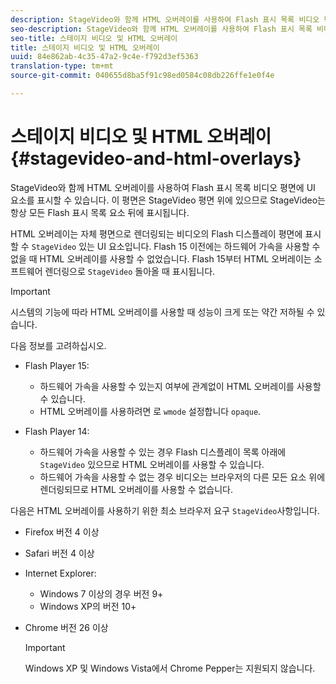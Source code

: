 ```yaml
---
description: StageVideo와 함께 HTML 오버레이를 사용하여 Flash 표시 목록 비디오 평면에 UI 요소를 표시할 수 있습니다. 이 평면은 StageVideo 평면 위에 있으므로 StageVideo는 항상 모든 Flash 표시 목록 요소 뒤에 표시됩니다.
seo-description: StageVideo와 함께 HTML 오버레이를 사용하여 Flash 표시 목록 비디오 평면에 UI 요소를 표시할 수 있습니다. 이 평면은 StageVideo 평면 위에 있으므로 StageVideo는 항상 모든 Flash 표시 목록 요소 뒤에 표시됩니다.
seo-title: 스테이지 비디오 및 HTML 오버레이
title: 스테이지 비디오 및 HTML 오버레이
uuid: 84e862ab-4c35-47a2-9c4e-f792d3ef5363
translation-type: tm+mt
source-git-commit: 040655d8ba5f91c98ed0584c08db226ffe1e0f4e

---
```



# 스테이지 비디오 및 HTML 오버레이{#stagevideo-and-html-overlays}

StageVideo와 함께 HTML 오버레이를 사용하여 Flash 표시 목록 비디오 평면에 UI 요소를 표시할 수 있습니다. 이 평면은 StageVideo 평면 위에 있으므로 StageVideo는 항상 모든 Flash 표시 목록 요소 뒤에 표시됩니다.

HTML 오버레이는 자체 평면으로 렌더링되는 비디오의 Flash 디스플레이 평면에 표시할 수 `StageVideo` 있는 UI 요소입니다. Flash 15 이전에는 하드웨어 가속을 사용할 수 없을 때 HTML 오버레이를 사용할 수 없었습니다. Flash 15부터 HTML 오버레이는 소프트웨어 렌더링으로 `StageVideo` 돌아올 때 표시됩니다.

>[!IMPORTANT]
>
>시스템의 기능에 따라 HTML 오버레이를 사용할 때 성능이 크게 또는 약간 저하될 수 있습니다.

다음 정보를 고려하십시오.

* Flash Player 15:

   * 하드웨어 가속을 사용할 수 있는지 여부에 관계없이 HTML 오버레이를 사용할 수 있습니다.
   * HTML 오버레이를 사용하려면 로 `wmode` 설정합니다 `opaque`.

* Flash Player 14:

   * 하드웨어 가속을 사용할 수 있는 경우 Flash 디스플레이 목록 아래에 `StageVideo` 있으므로 HTML 오버레이를 사용할 수 있습니다.
   * 하드웨어 가속을 사용할 수 없는 경우 비디오는 브라우저의 다른 모든 요소 위에 렌더링되므로 HTML 오버레이를 사용할 수 없습니다.

다음은 HTML 오버레이를 사용하기 위한 최소 브라우저 요구 `StageVideo`사항입니다.

* Firefox 버전 4 이상
* Safari 버전 4 이상
* Internet Explorer:

   * Windows 7 이상의 경우 버전 9+
   * Windows XP의 버전 10+

* Chrome 버전 26 이상

   >[!IMPORTANT]
   >
   >Windows XP 및 Windows Vista에서 Chrome Pepper는 지원되지 않습니다.

